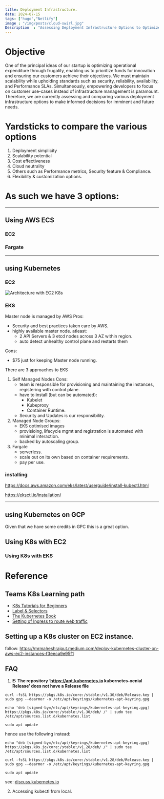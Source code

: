```yaml
---
title: Deployment Infrastructure.
date: 2024-07-15
tags: ["hugo","Netlify"]
image : "/img/posts/cloud-swirl.jpg"
Description  : "Assessing Deployment Infrastructure Options to Optimize Expenditure and Empower Innovation in a Startup Environment."
---
```

# Objective
One of the principal ideas of our startup is optimizing operational expenditure through frugality, enabling us to prioritize funds for innovation and ensuring our customers achieve their objectives. We must maintain scalability while upholding standards such as security, reliability, availability, and Performance SLAs. Simultaneously, empowering developers to focus on customer use-cases instead of infrastructure management is paramount. Therefore, we are currently assessing and comparing various deployment infrastructure options to make informed decisions for imminent and future needs.

# Yardsticks to compare the various options
1. Deployment simplicity
2. Scalability potential
3. Cost effectiveness
4. Cloud neutrality
5. Others such as Performance metrics, Security feature & Compliance.
6. Flexibility & customization options.

# As such we have 3 options:
---
## Using AWS ECS
### EC2 
### Fargate
---
## using Kubernetes 
### EC2 
![Architecture with EC2 K8s](/blogs/img/posts/k8s-ec2.jpg)
### EKS
Master node is managed by AWS
Pros:
- Security and best practices taken care by AWS.
- highly available master node. atleast:
    - 2 API Servers & 3 etcd nodes across 3 AZ within region.
    - auto detect unhealthy control plane and restarts them

Cons:
- $75 just for keeping Master node running.

There are 3 approaches to EKS
1. Self Managed Nodes
    Cons:
    - team is responsible for provisioning and maintaining the instances, registering with control plane.
    - have to install (but can be automated):
        - Kubelet
        - Kubeproxy
        - Container Runtime.
    - Security and Updates is our responsibility.
2. Managed Node Groups:
    - EKS optimised images
    - provisioing, lifecycle mgmt and registration is automated with minimal interaction.
    - backed by autoscaling group.
3. Fargate
    - serverless.
    - scale out on its own based on container requirements.
    - pay per use.

### installing 
https://docs.aws.amazon.com/eks/latest/userguide/install-kubectl.html


https://eksctl.io/installation/


---
## using Kubernetes on GCP
Given that we have some credits in GPC this is a great option.

## Using K8s with EC2


### Using K8s with EKS

# Reference
## Teams K8s Learning path
* [K8s Tutorials for Beginners](https://www.youtube.com/watch?v=X48VuDVv0do)
* [Label & Selectors](https://www.youtube.com/watch?v=y_vy9NVeCzo)
* [The Kubernetes Book](https://www.amazon.com.au/Kubernetes-Book-Nigel-Poulton/dp/1916585000/ref=asc_df_1916585000/?tag=googleshopdsk-22&linkCode=df0&hvadid=650005042738&hvpos=&hvnetw=g&hvrand=2574643024603298371&hvpone=&hvptwo=&hvqmt=&hvdev=c&hvdvcmdl=&hvlocint=&hvlocphy=9071729&hvtargid=pla-2186628604682&psc=1&mcid=75741d3b554b30568cddcd46d7440922)
* [Setting of Ingress to route web traffic](https://www.youtube.com/watch?v=H9RCxniXT_k)
## Setting up a K8s cluster on EC2 instance.
follow: https://mrmaheshrajput.medium.com/deploy-kubernetes-cluster-on-aws-ec2-instances-f3eeca9e95f1

## FAQ
1. **E: The repository ‘https://apt.kubernetes.io kubernetes-xenial Release’ does not have a Release file**

```shell
curl -fsSL https://pkgs.k8s.io/core:/stable:/v1.30/deb/Release.key | sudo gpg --dearmor -o /etc/apt/keyrings/kubernetes-apt-keyring.gpg

echo 'deb [signed-by=/etc/apt/keyrings/kubernetes-apt-keyring.gpg] https://pkgs.k8s.io/core:/stable:/v1.30/deb/ /' | sudo tee /etc/apt/sources.list.d/kubernetes.list

sudo apt update
```
hence use the following instead:
```shell
echo "deb [signed-by=/etc/apt/keyrings/kubernetes-apt-keyring.gpg] https://pkgs.k8s.io/core:/stable:/v1.28/deb/ /" | sudo tee /etc/apt/sources.list.d/kubernetes.list

curl -fsSL https://pkgs.k8s.io/core:/stable:/v1.28/deb/Release.key | sudo gpg --dearmor -o /etc/apt/keyrings/kubernetes-apt-keyring.gpg

sudo apt update
```
see: [discuss.kubernetes.io](https://discuss.kubernetes.io/t/e-the-repository-https-apt-kubernetes-io-kubernetes-xenial-release-does-not-have-a-release-file/28121
) 

2. Accessing kubectl from local.

